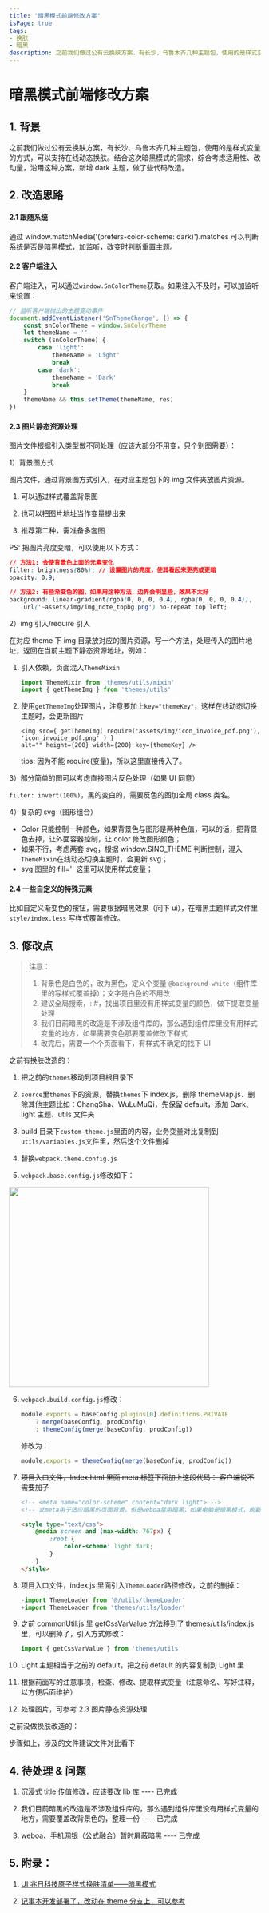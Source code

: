 ```yaml
---
title: '暗黑模式前端修改方案'
isPage: true
tags:
- 换肤
- 暗黑
description: 之前我们做过公有云换肤方案，有长沙、乌鲁木齐几种主题包，使用的是样式变量的方式，可以支持在线动态换肤。结合这次暗黑模式的需求，综合考虑适用性、改动量，沿用这种方案，新增dark主题，做了些代码改造.
---
```


# 暗黑模式前端修改方案

## 1. 背景

之前我们做过公有云换肤方案，有长沙、乌鲁木齐几种主题包，使用的是样式变量的方式，可以支持在线动态换肤。结合这次暗黑模式的需求，综合考虑适用性、改动量，沿用这种方案，新增 dark 主题，做了些代码改造。

## 2. 改造思路

#### 2.1 跟随系统

通过 window.matchMedia('(prefers-color-scheme: dark)').matches 可以判断系统是否是暗黑模式，加监听，改变时判断重置主题。

#### 2.2 客户端注入

客户端注入，可以通过`window.SnColorTheme`获取。如果注入不及时，可以加监听来设置：

```javascript
// 监听客户端抛出的主题变动事件
document.addEventListener('SnThemeChange', () => {
	const snColorTheme = window.SnColorTheme
	let themeName = ''
	switch (snColorTheme) {
		case 'light':
			themeName = 'Light'
			break
		case 'dark':
			themeName = 'Dark'
			break
	}
	themeName && this.setTheme(themeName, res)
})
```

#### 2.3 图片静态资源处理

图片文件根据引入类型做不同处理（应该大部分不用变，只个别图需要）：

1）背景图方式

图片文件，通过背景图方式引入，在对应主题包下的 img 文件夹放图片资源。

1. 可以通过样式覆盖背景图

2. 也可以把图片地址当作变量提出来

3. 推荐第二种，需准备多套图

PS: 把图片亮度变暗，可以使用以下方式：

```css
// 方法1: 会使背景色上面的元素变化
filter: brightness(80%); // 设置图片的亮度，使其看起来更亮或更暗
opacity: 0.9;

// 方法2: 有些渐变色的图，如果用这种方法，边界会明显些，效果不太好
background: linear-gradient(rgba(0, 0, 0, 0.4), rgba(0, 0, 0, 0.4)),
	url('~assets/img/img_note_topbg.png') no-repeat top left;
```

2）img 引入/require 引入

在对应 theme 下 img 目录放对应的图片资源，写一个方法，处理传入的图片地址，返回在当前主题下静态资源地址，例如：

1. 引入依赖，页面混入`ThemeMixin`

    ```javascript
    import ThemeMixin from 'themes/utils/mixin'
    import { getThemeImg } from 'themes/utils'
    ```

2. 使用`getThemeImg`处理图片，注意要加上`key="themeKey"`，这样在线动态切换主题时，会更新图片

    ```vue
    <img src={ getThemeImg( require('assets/img/icon_invoice_pdf.png'), 'icon_invoice_pdf.png' ) }
    alt="" height={200} width={200} key={themeKey} />
    ```

    tips: 因为不能 require(变量)，所以这里直接传入了。

3）部分简单的图可以考虑直接图片反色处理（如果 UI 同意）

`filter: invert(100%)`，黑的变白的，需要反色的图加全局 class 类名。

4）复杂的 svg（图形组合）

-   Color 只能控制一种颜色，如果背景色与图形是两种色值，可以的话，把背景色去掉，让外面容器控制，让 color 修改图形颜色；
-   如果不行，考虑两套 svg，根据 window.SINO_THEME 判断控制，混入`ThemeMixin`在线动态切换主题时，会更新 svg；
-   svg 图里的 fill='' 这里可以使用样式变量；

#### 2.4 一些自定义的特殊元素

比如自定义渐变色的按钮，需要根据暗黑效果（问下 ui），在暗黑主题样式文件里`style/index.less` 写样式覆盖修改。

## 3. 修改点

> 注意：
>
> 1. 背景色是白色的，改为黑色，定义个变量 `@background-white`（组件库里的写样式覆盖掉）；文字是白色的不用改
> 2. 建议全局搜索，: #，找出项目里没有用样式变量的颜色，做下提取变量处理
> 3. 我们目前暗黑的改造是不涉及组件库的，那么遇到组件库里没有用样式变量的地方，如果需要变色那要覆盖修改下样式
> 4. 改完后，需要一个个页面看下，有样式不确定的找下 UI

之前有换肤改造的：

1. 把之前的`themes`移动到项目根目录下

2. `source`里`themes`下的资源，替换`themes`下 index.js，删除 themeMap.js、删除其他主题比如：ChangSha、WuLuMuQi，先保留 default，添加 Dark、light 主题、utils 文件夹

3. build 目录下`custom-theme.js`里面的内容，业务变量对比复制到`utils/variables.js`文件里，然后这个文件删掉

4. 替换`webpack.theme.config.js`

5. `webpack.base.config.js`修改如下：

 <img src='/images/dark-1.png' height='400'>

6. `webpack.build.config.js`修改：

    ```javascript
    module.exports = baseConfig.plugins[0].definitions.PRIVATE
    	? merge(baseConfig, prodConfig)
    	: themeConfig(merge(baseConfig, prodConfig))
    ```

    修改为：

    ```javascript
    module.exports = themeConfig(merge(baseConfig, prodConfig))
    ```

7. ~~项目入口文件，Index.html 里面 meta 标签下面加上这段代码： 客户端说不需要加了~~

    ```html
    <!-- <meta name="color-scheme" content="dark light"> -->
    <!-- 此meta用于适应暗黑的页面背景，但是weboa禁用暗黑，如果电脑是暗黑模式，刷新页面会由黑闪到白，所以媒体查询使用替代方案 -->

    <style type="text/css">
    	@media screen and (max-width: 767px) {
    		:root {
    			color-scheme: light dark;
    		}
    	}
    </style>
    ```

8. 项目入口文件，index.js 里面引入`ThemeLoader`路径修改，之前的删掉：

    ```javascript
    -import ThemeLoader from '@/utils/themeLoader'
    +import ThemeLoader from 'themes/utils/loader'
    ```

9. 之前 commonUtil.js 里 getCssVarValue 方法移到了 themes/utils/index.js 里，可以删掉了，引入方式修改：

    ```javascript
    import { getCssVarValue } from 'themes/utils'
    ```

10. Light 主题相当于之前的 default，把之前 default 的内容复制到 Light 里

11. 根据前面写的注意事项，检查、修改、提取样式变量（注意命名、写好注释，以方便后面维护）

12. 处理图片，可参考 2.3 图片静态资源处理

之前没做换肤改造的：

步骤如上，涉及的文件建议文件对比看下

## 4. 待处理 & 问题

1. 沉浸式 title 传值修改，应该要改 lib 库 ---- 已完成

2. 我们目前暗黑的改造是不涉及组件库的，那么遇到组件库里没有用样式变量的地方，需要覆盖改背景色的，整理一份 ---- 已完成

3. weboa、手机网银（公式融合）暂时屏蔽暗黑 ---- 已完成

## 5. 附录：

1. [UI 兆日科技原子样式换肤清单——暗黑模式](https://docs.qq.com/sheet/DWnNOdk1waU1ZeGlm?tab=uc57cn)

2. [记事本开发部署了，改动在 theme 分支上，可以参考](https://bizmatedev.sinosun.com:17280/bizmate/static/notepad/pages/index.html)
